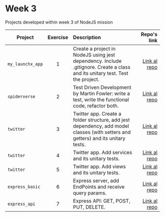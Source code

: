 # Week 3 

Projects developed within week 3 of NodeJS mission

| Project | Exercise | Description | Repo's link |
| ------- |:--------:|:----------- | -----------:|
| `my_launchx_app` | 1 | Create a project in NodeJS using jest dependency. Include .gitignore. Create a class and its unitary test. Test the project. | [Link al repo](1_creacion_proyecto_JS/my_launchx_app)|
| `spiderverse` | 2 | Test Driven Development by Martin Fowler: write a test, write the functional code, refactor both. | [Link al repo](2_test_driven_dev/spiderverse)|
| `twitter` | 3 | Twitter app. Create a folder structure, add jest dependency, add model classes (with setters and getters) and its unitary tests. | [Link al repo](3_models/twitter)|
| `twitter` | 4 | Twitter app. Add services and its unitary tests. | [Link al repo](4_services/twitter)|
| `twitter` | 5 | Twitter app. Add views and its unitary tests. | [Link al repo](5_views/twitter)|
| `express_basic` | 6 | Express server, add EndPoints and receive query params. | [Link al repo](6_express_server/express_basic)|
| `express_api` | 7 | Express API: GET, POST, PUT, DELETE. | [Link al repo](7_express_API/express_api)|
